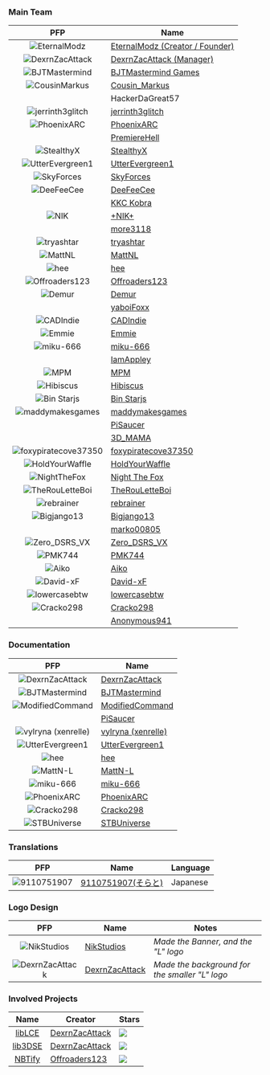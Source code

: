 ### Main Team
| PFP                                                                                       | Name                                                              |
|:-----------------------------------------------------------------------------------------:|-------------------------------------------------------------------|
| ![EternalModz](https://avatars.githubusercontent.com/EternalModz?size=64)                 | [EternalModz (Creator / Founder)](https://github.com/EternalModz) |
| ![DexrnZacAttack](https://avatars.githubusercontent.com/DexrnZacAttack?size=64)           | [DexrnZacAttack (Manager)](https://github.com/DexrnZacAttack)     |
| ![BJTMastermind](https://avatars.githubusercontent.com/BJTMastermind?size=64)             | [BJTMastermind Games](https://github.com/BJTMastermind)           |
| ![CousinMarkus](https://avatars.githubusercontent.com/CousinMarkus?size=64)               | [Cousin_Markus](https://github.com/CousinMarkus)                  |
|                                                                                           | HackerDaGreat57                                                   |
| ![jerrinth3glitch](https://avatars.githubusercontent.com/zugebot?size=64)                 | [jerrinth3glitch](https://github.com/zugebot)                     |
| ![PhoenixARC](https://avatars.githubusercontent.com/PhoenixARC?size=64)                   | [PhoenixARC](https://github.com/PhoenixARC)                       |
|                                                                                           | [PremiereHell](https://github.com/PremiereHell)                   |
| ![StealthyX](https://avatars.githubusercontent.com/StealthyExpertX?size=64)               | [StealthyX](https://github.com/StealthyExpertX)                   |
| ![UtterEvergreen1](https://avatars.githubusercontent.com/UtterEvergreen1?size=64)         | [UtterEvergreen1](https://github.com/UtterEvergreen1)             |
| ![SkyForces](https://avatars.githubusercontent.com/SkyForcesGit?size=64)                  | [SkyForces](https://github.com/SkyForcesGit)                      |
| ![DeeFeeCee](https://avatars.githubusercontent.com/DeeFeeCee?size=64)                     | [DeeFeeCee](https://github.com/DeeFeeCee)                         |
|                                                                                           | [KKC Kobra](https://github.com/KKCKobra)                          |
| ![NIK](https://avatars.githubusercontent.com/NikStudios?size=64)                          | [+NIK+](https://github.com/NikStudios)                            |
|                                                                                           | [more3118](https://github.com/more3118)                           |
| ![tryashtar](https://avatars.githubusercontent.com/tryashtar?size=64)                     | [tryashtar](https://github.com/tryashtar)                         |
| ![MattNL](https://avatars.githubusercontent.com/MattN-L?size=64)                          | [MattNL](https://github.com/MattN-L)                              |
| ![hee](https://avatars.githubusercontent.com/hee?size=64)                                 | [hee](https://github.com/hee)                                     |
| ![Offroaders123](https://avatars.githubusercontent.com/Offroaders123?size=64)             | [Offroaders123](https://github.com/Offroaders123)                 |
| ![Demur](https://avatars.githubusercontent.com/Demur?size=64)                             | [Demur](https://github.com/Demur)                                 |
|                                                                                           | [yaboiFoxx](https://github.com/yaboiFoxx)                         |
| ![CADIndie](https://avatars.githubusercontent.com/CADIndie?size=64)                       | [CADIndie](https://github.com/CADIndie)                           |
| ![Emmie](https://avatars.githubusercontent.com/DBTDerpbox?size=64)                        | [Emmie](https://github.com/DBTDerpbox)                            |
| ![miku-666](https://avatars.githubusercontent.com/NessieHax?size=64)                      | [miku-666](https://github.com/NessieHax)                          |
|                                                                                           | [IamAppley](https://github.com/IamAppley)                         |
| ![MPM](https://avatars.githubusercontent.com/MPM?size=64)                                 | [MPM](https://github.com/MPM)                                     |
| ![Hibiscus](https://avatars.githubusercontent.com/hibiscus418?size=64)                    | [Hibiscus](https://github.com/hibiscus418)                        |
| ![Bin Starjs](https://avatars.githubusercontent.com/binstarjs03?size=64)                  | [Bin Starjs](https://github.com/binstarjs03)                      |
| ![maddymakesgames](https://avatars.githubusercontent.com/maddymakesgames?size=64)         | [maddymakesgames](https://github.com/maddymakesgames)             |
|                                                                                           | [PiSaucer](https://github.com/PiSaucer)                           |
|                                                                                           | [3D_MAMA](https://github.com/3DMAMA)                              |
| ![foxypiratecove37350](https://avatars.githubusercontent.com/foxypiratecove37350?size=64) | [foxypiratecove37350](https://github.com/foxypiratecove37350)     |
| ![HoldYourWaffle](https://avatars.githubusercontent.com/HoldYourWaffle?size=64)           | [HoldYourWaffle](https://github.com/HoldYourWaffle)               |
| ![NightTheFox](https://avatars.githubusercontent.com/NightTheFox?size=64)                 | [Night The Fox](https://github.com/NightTheFox)                   |
| ![TheRouLetteBoi](https://avatars.githubusercontent.com/TheRouLetteBoi?size=64)           | [TheRouLetteBoi](https://github.com/TheRouLetteBoi)               |
| ![rebrainer](https://avatars.githubusercontent.com/rebrainertv?size=64)                   | [rebrainer](https://github.com/rebrainertv)                       |
| ![Bigjango13](https://avatars.githubusercontent.com/Bigjango13?size=64)                   | [Bigjango13](https://github.com/Bigjango13)                       |
|                                                                                           | [marko00805](https://github.com/marko00805)                       |
| ![Zero_DSRS_VX](https://avatars.githubusercontent.com/PhoenixVX?size=64)                  | [Zero_DSRS_VX](https://github.com/PhoenixVX)                      |
| ![PMK744](https://avatars.githubusercontent.com/PMK744?size=64)                           | [PMK744](https://github.com/PMK744)                               |
| ![Aiko](https://avatars.githubusercontent.com/AikoBorowski?size=64)                       | [Aiko](https://github.com/AikoBorowski)                           |
| ![David-xF](https://avatars.githubusercontent.com/David-xF?size=64)                       | [David-xF](https://github.com/David-xF)                           |
| ![lowercasebtw](https://avatars.githubusercontent.com/lowercasebtw?size=64)               | [lowercasebtw](https://github.com/lowercasebtw)                   |
| ![Cracko298](https://avatars.githubusercontent.com/Cracko298?size=64)                     | [Cracko298](https://github.com/Cracko298)                         |
|                                                                                           | [Anonymous941](https://github.com/Anonymous941)                   |


### Documentation
| PFP                                                                               | Name                                                  |
|:---------------------------------------------------------------------------------:|-------------------------------------------------------|
| ![DexrnZacAttack](https://avatars.githubusercontent.com/DexrnZacAttack?size=64)   | [DexrnZacAttack](https://github.com/DexrnZacAttack)   |
| ![BJTMastermind](https://avatars.githubusercontent.com/BJTMastermind?size=64)     | [BJTMastermind](https://github.com/BJTMastermind)     |
| ![ModifiedCommand](https://avatars.githubusercontent.com/ModifiedCommand?size=64) | [ModifiedCommand](https://github.com/ModifiedCommand) |
|                                                                                   | [PiSaucer](https://github.com/PiSaucer)               |
| ![vylryna (xenrelle)](https://avatars.githubusercontent.com/xenrelle?size=64)     | [vylryna (xenrelle)](https://github.com/xenrelle)     |
| ![UtterEvergreen1](https://avatars.githubusercontent.com/UtterEvergreen1?size=64) | [UtterEvergreen1](https://github.com/UtterEvergreen1) |
| ![hee](https://avatars.githubusercontent.com/hee?size=64)                         | [hee](https://github.com/hee)                         |
| ![MattN-L](https://avatars.githubusercontent.com/MattN-L?size=64)                 | [MattN-L](https://github.com/MattN-L)                 |
| ![miku-666](https://avatars.githubusercontent.com/NessieHax?size=64)              | [miku-666](https://github.com/NessieHax)              |
| ![PhoenixARC](https://avatars.githubusercontent.com/PhoenixARC?size=64)           | [PhoenixARC](https://github.com/PhoenixARC)           |
| ![Cracko298](https://avatars.githubusercontent.com/Cracko298?size=64)             | [Cracko298](https://github.com/Cracko298)             |
| ![STBUniverse](https://avatars.githubusercontent.com/STBrian?size=64)             | [STBUniverse](https://github.com/STBrian)             |


### Translations
| PFP                                                                     | Name                                               | Language |
|:-----------------------------------------------------------------------:|----------------------------------------------------|----------|
| ![9110751907](https://avatars.githubusercontent.com/9110751907?size=64) | [9110751907(そらと)](https://github.com/9110751907) | Japanese |


### Logo Design
| PFP                                                                             | Name                                                | Notes                                          |
|:-------------------------------------------------------------------------------:|-----------------------------------------------------|------------------------------------------------|
| ![NikStudios](https://avatars.githubusercontent.com/NikStudios?size=64)         | [NikStudios](https://github.com/NikStudios)         | *Made the Banner, and the "L" logo*            |
| ![DexrnZacAttack](https://avatars.githubusercontent.com/DexrnZacAttack?size=64) | [DexrnZacAttack](https://github.com/DexrnZacAttack) | *Made the background for the smaller "L" logo* |


### Involved Projects
| Name                                                 | Creator                                             | Stars                                                           |
|:----------------------------------------------------:|-----------------------------------------------------|-----------------------------------------------------------------|
| [libLCE](https://github.com/DexrnZacAttack/libLCE)   | [DexrnZacAttack](https://github.com/DexrnZacAttack) | ![](https://img.shields.io/github/stars/DexrnZacAttack/libLCE)  |
| [lib3DSE](https://github.com/DexrnZacAttack/lib3DSE) | [DexrnZacAttack](https://github.com/DexrnZacAttack) | ![](https://img.shields.io/github/stars/DexrnZacAttack/lib3DSE) |
| [NBTify](https://github.com/Offroaders123/NBTify)    | [Offroaders123](https://github.com/Offroaders123)   | ![](https://img.shields.io/github/stars/Offroaders123/NBTify)   |